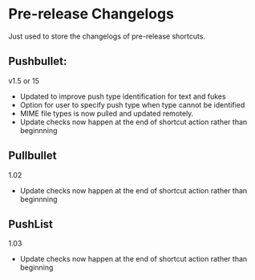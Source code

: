 # Pre-release Changelogs
Just used to store the changelogs of pre-release shortcuts. 

## Pushbullet:
v1.5 or 15
- Updated to improve push type identification for text and fukes
- Option for user to specify push type when type cannot be identified
- MIME file types is now pulled and updated remotely.
- Update checks now happen at the end of shortcut action rather than beginnning

## Pullbullet
1.02
- Update checks now happen at the end of shortcut action rather than beginnning

## PushList
1.03
- Update checks now happen at the end of shortcut action rather than beginning
